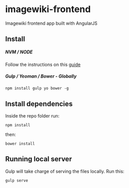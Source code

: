 # imagewiki-frontend
Imagewiki frontend app built with AngularJS

## Install

##### NVM / NODE

Follow the instructions on this [guide](https://github.com/Devlandia/gulp2ghpages#install-nodejs--npm-via-nvm)

##### Gulp / Yeoman / Bower - Globally

    npm install gulp yo bower -g
  
## Install dependencies

Inside the repo folder run:
  
    npm install

then:
  
    bower install
  
## Running local server

Gulp will take charge of serving the files locally. Run this:

    gulp serve
